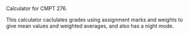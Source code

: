 Calculator for CMPT 276.

This calculator caclulates grades using assignment marks and weights to give mean values and weighted averages, and also has a night mode.
